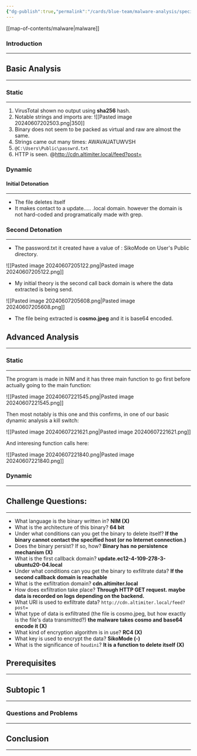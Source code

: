 ```yaml
---
{"dg-publish":true,"permalink":"/cards/blue-team/malware-analysis/specimens/siko-mode-malware/","tags":["specimen"]}
---
```


[[map-of-contents/malware\|malware]] 
### Introduction 
---
## Basic Analysis
---
### Static
---
1. VirusTotal shown no output using **sha256** hash.
2. Notable strings and imports are: ![[Pasted image 20240607202503.png\|350]]
3. Binary does not seem to be packed as virtual and raw are almost the same.
4. Strings came out many times: AWAVAUATUWVSH
5. `@C:\Users\Public\passwrd.txt` 
6. HTTP is seen. @http://cdn.altimiter.local/feed?post=
### Dynamic
#### Initial Detonation 
---
- The file deletes itself
- It makes contact to a update..... .local domain. however the domain is not hard-coded and programatically made with grep.

### Second Detonation
---
- The password.txt it created have a value of : SikoMode on User's Public directory.

![[Pasted image 20240607205122.png\|Pasted image 20240607205122.png]]

- My initial theory is the second call back domain is where the data extracted is being send.

![[Pasted image 20240607205608.png\|Pasted image 20240607205608.png]]

- The file being extracted is **cosmo.jpeg** and it is base64 encoded.

## Advanced Analysis
---
### Static
---
The program is made in NIM and it has three main function to go first before actually going to the main function:

![[Pasted image 20240607221545.png\|Pasted image 20240607221545.png]]

Then most notably is this one and this confirms, in one of our basic dynamic analysis a kill switch:

![[Pasted image 20240607221621.png\|Pasted image 20240607221621.png]]

And interesing function calls here:

![[Pasted image 20240607221840.png\|Pasted image 20240607221840.png]]


### Dynamic
---



## Challenge Questions:
---

- What language is the binary written in? **NIM (X)** 
- What is the architecture of this binary? **64 bit**
- Under what conditions can you get the binary to delete itself? **If the binary cannot contact the specified host (or no Internet connection.)**
- Does the binary persist? If so, how? **Binary has no persistence mechanism (X)**
- What is the first callback domain? **update.ec12-4-109-278-3-ubuntu20-04.local**
- Under what conditions can you get the binary to exfiltrate data? **If the second callback domain is reachable**
- What is the exfiltration domain? **cdn.altimiter.local**
- How does exfiltration take place? **Through HTTP GET request. maybe data is recorded on logs depending on the backend.**
- What URI is used to exfiltrate data? `http://cdn.altimiter.local/feed?post=`
- What type of data is exfiltrated (the file is cosmo.jpeg, but how exactly is the file's data transmitted?) **the malware takes cosmo and base64 encode it (X)**
- What kind of encryption algorithm is in use? **RC4 (X)**
- What key is used to encrypt the data? **SikoMode (-)**
- What is the significance of `houdini`? **It is a function to delete itself (X)** 


## Prerequisites
---
## Subtopic 1
---
### Questions and Problems
---
## Conclusion
---

